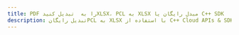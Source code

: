 ---title: PDF را به  تبدیل کنیدXLSX، PCL به XLSX مبدل رایگان یا C++ SDKdescription: تبدیل رایگانPCL به XLSX با استفاده از C++ Cloud APIs & SDK همچنین اسناد PDF را در Cloud ایجاد، ویرایش و رندر کنید.---